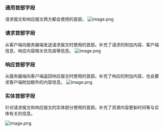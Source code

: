 ### 通用首部字段
请求报文和响应报文两方都会使用的首部。
![image.png](https://cdn.nlark.com/yuque/0/2023/png/409695/1677682401778-866bd4c5-a5d6-4ee8-96ab-60d16cbec59e.png#averageHue=%23ededed&clientId=u75bc59fe-773b-4&from=paste&height=373&id=uacbd9bfd&name=image.png&originHeight=466&originWidth=878&originalType=binary&ratio=1.25&rotation=0&showTitle=false&size=147296&status=done&style=none&taskId=ue502617d-4fe7-450a-a1e8-1b11025d975&title=&width=702.4)

### 请求首部字段
从客户端向服务器端发送请求报文时使用的首部。补充了请求的附加内容、客户端信息、响应内容相关优先级等信息。
![image.png](https://cdn.nlark.com/yuque/0/2023/png/409695/1677682454907-eea0f5b6-adae-42be-91cc-e160ad8a8749.png#averageHue=%23ececec&clientId=u75bc59fe-773b-4&from=paste&height=741&id=u36ffc930&name=image.png&originHeight=926&originWidth=879&originalType=binary&ratio=1.25&rotation=0&showTitle=false&size=352694&status=done&style=none&taskId=u8738f6c7-fc25-4d90-94bc-8dbd8f32e1a&title=&width=703.2)

### 响应首部字段
从服务器端向客户端返回响应报文时使用的首部。补充了响应的附加内容，也会要求客户端附加额外的内容信息。
![image.png](https://cdn.nlark.com/yuque/0/2023/png/409695/1677682479356-42d2dbd1-718c-4c00-90ae-0cc0fdfcbafc.png#averageHue=%23ebebeb&clientId=u75bc59fe-773b-4&from=paste&height=374&id=ucb9efb86&name=image.png&originHeight=468&originWidth=873&originalType=binary&ratio=1.25&rotation=0&showTitle=false&size=189542&status=done&style=none&taskId=u494f4743-4aae-4524-8d0d-91d2c5cf13f&title=&width=698.4)
### 实体首部字段
针对请求报文和响应报文的实体部分使用的首部。补充了资源内容更新时间等与实体有关的信息。

![image.png](https://cdn.nlark.com/yuque/0/2023/png/409695/1677682506225-ef8596eb-b9f1-4712-872a-ac40dfa0c129.png#averageHue=%23ececec&clientId=u75bc59fe-773b-4&from=paste&height=409&id=uaef9725d&name=image.png&originHeight=511&originWidth=868&originalType=binary&ratio=1.25&rotation=0&showTitle=false&size=196051&status=done&style=none&taskId=u74e61897-1c2b-431f-9e96-29fe037b7a2&title=&width=694.4)
